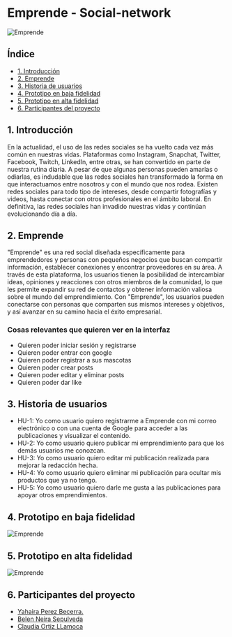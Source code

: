 # Emprende - Social-network

![Emprende](./lib/img/emprende.png)

## Índice

* [1. Introducción](#1-introducción)
* [2. Emprende](#2-emprende)
* [3. Historia de usuarios](#3-historia-de-usuarios)
* [4. Prototipo en baja fidelidad ](#4-prototipo-en-baja-fidelidad)
* [5. Prototipo en alta fidelidad ](#5-prototipo-en-alta-fidelidad)
* [6. Participantes del proyecto](#6-participantes-del-proyecto)

## 1. Introducción

En la actualidad, el uso de las redes sociales se ha vuelto cada vez más común en nuestras vidas. Plataformas como Instagram, Snapchat, Twitter, Facebook, Twitch, LinkedIn, entre otras, se han convertido en parte de nuestra rutina diaria. A pesar de que algunas personas pueden amarlas o odiarlas, es indudable que las redes sociales han transformado la forma en que interactuamos entre nosotros y con el mundo que nos rodea. Existen redes sociales para todo tipo de intereses, desde compartir fotografías y videos, hasta conectar con otros profesionales en el ámbito laboral. En definitiva, las redes sociales han invadido nuestras vidas y continúan evolucionando día a día.

## 2. Emprende

"Emprende" es una red social diseñada específicamente para emprendedores y personas con pequeños negocios que buscan compartir información, establecer conexiones y encontrar proveedores en su área.
 A través de esta plataforma, los usuarios tienen la posibilidad de intercambiar ideas, opiniones y reacciones con otros miembros de la comunidad, lo que les permite expandir su red de contactos y obtener información valiosa sobre el mundo del emprendimiento. Con "Emprende", los usuarios pueden conectarse con personas que comparten sus mismos intereses y objetivos, y así avanzar en su camino hacia el éxito empresarial.

### Cosas relevantes que quieren ver en la interfaz

* Quieren poder iniciar sesión y registrarse
* Quieren poder entrar con google
* Quieren poder registrar a sus mascotas
* Quieren poder crear posts
* Quieren poder editar y eliminar posts
* Quieren poder dar like

## 3. Historia de usuarios

* HU-1: Yo como usuario quiero registrarme a Emprende con mi correo electrónico o  con una cuenta de Google para acceder a las publicaciones y visualizar el contenido.
* HU-2: Yo como usuario quiero publicar mi emprendimiento para que los demás usuarios me conozcan.
* HU-3: Yo como usuario quiero editar mi publicación realizada para mejorar la redacción hecha.
* HU-4: Yo como usuario quiero eliminar mi publicación para ocultar mis productos que ya no tengo.
* HU-5: Yo como usuario quiero darle me gusta a las publicaciones para apoyar otros emprendimientos.

## 4. Prototipo en baja fidelidad 

![Emprende](./lib/img/bajaFidelidad.png)

## 5. Prototipo en alta fidelidad 

![Emprende](./lib/img/altaFidelidad.png)

## 6. Participantes del proyecto

* [Yahaira Perez Becerra.](https://github.com/YahairaPerez1994)
* [Belen Neira Sepulveda](https://github.com/Belenoese)
* [Claudia Ortiz LLamoca](https://github.com/ClauOrtiiz)